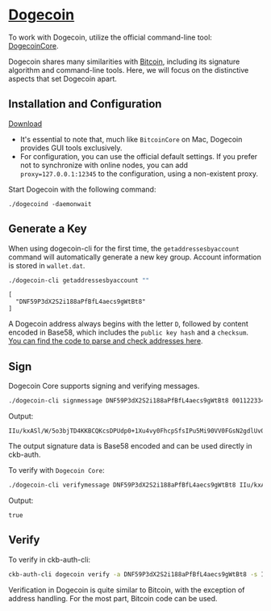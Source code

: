 # [Dogecoin](../README.md)

To work with Dogecoin, utilize the official command-line tool: [DogecoinCore](https://github.com/dogecoin/dogecoin/tree/v1.14.6).

Dogecoin shares many similarities with [Bitcoin](./bitcoin.md), including its signature algorithm and command-line tools. Here, we will focus on the distinctive aspects that set Dogecoin apart.

## Installation and Configuration
[Download](https://github.com/dogecoin/dogecoin/releases/tag/v1.14.6)
- It's essential to note that, much like `BitcoinCore` on Mac, Dogecoin provides GUI tools exclusively.
- For configuration, you can use the official default settings. If you prefer not to synchronize with online nodes, you can add `proxy=127.0.0.1:12345` to the configuration, using a non-existent proxy.

Start Dogecoin with the following command:
```
./dogecoind -daemonwait
```

## Generate a Key

When using dogecoin-cli for the first time, the `getaddressesbyaccount` command will automatically generate a new key group. Account information is stored in `wallet.dat`.

```bash
./dogecoin-cli getaddressesbyaccount ""
```

```
[
  "DNF59P3dX2S2i188aPfBfL4aecs9gWtBt8"
]
```

A Dogecoin address always begins with the letter `D`, followed by content encoded in Base58, which includes the `public key hash` and a `checksum`. [You can find the code to parse and check addresses here](../tools/ckb-auth-cli/src/dogecoin.rs#L54).

## Sign

Dogecoin Core supports signing and verifying messages.

```bash
./dogecoin-cli signmessage DNF59P3dX2S2i188aPfBfL4aecs9gWtBt8 00112233445566778899aabbccddeeff00112233445566778899aabbccddeeff
```

Output:
```
IIu/kxASl/W/5o3bjTD4KKBCQKcsDPUdp0+1Xu4vy0FhcpSfsIPu5Mi90VV0FGsN2gdlUvQFswTI886CeKNp7So=
```

The output signature data is Base58 encoded and can be used directly in ckb-auth.

To verify with `Dogecoin Core`:

```bash
./dogecoin-cli verifymessage DNF59P3dX2S2i188aPfBfL4aecs9gWtBt8 IIu/kxASl/W/5o3bjTD4KKBCQKcsDPUdp0+1Xu4vy0FhcpSfsIPu5Mi90VV0FGsN2gdlUvQFswTI886CeKNp7So= 00112233445566778899aabbccddeeff00112233445566778899aabbccddeeff
```

Output:
```
true
```

## Verify

To verify in ckb-auth-cli:

```bash
ckb-auth-cli dogecoin verify -a DNF59P3dX2S2i188aPfBfL4aecs9gWtBt8 -s IIu/kxASl/W/5o3bjTD4KKBCQKcsDPUdp0+1Xu4vy0FhcpSfsIPu5Mi90VV0FGsN2gdlUvQFswTI886CeKNp7So= -m 00112233445566778899aabbccddeeff00112233445566778899aabbccddeeff
```

Verification in Dogecoin is quite similar to Bitcoin, with the exception of address handling. For the most part, Bitcoin code can be used.